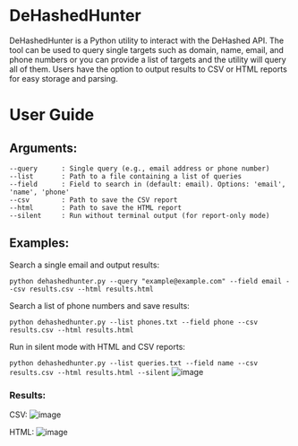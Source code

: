 # DeHashedHunter
DeHashedHunter is a Python utility to interact with the DeHashed API. The tool can be used to query single targets such as domain, name, email, and phone numbers or you can provide a list of targets and the utility will query all of them. Users have the option to output results to CSV or HTML reports for easy storage and parsing. 

# User Guide
## Arguments:
    --query      : Single query (e.g., email address or phone number)
    --list       : Path to a file containing a list of queries
    --field      : Field to search in (default: email). Options: 'email', 'name', 'phone'
    --csv        : Path to save the CSV report
    --html       : Path to save the HTML report
    --silent     : Run without terminal output (for report-only mode)
## Examples:
Search a single email and output results:

```python dehashedhunter.py --query "example@example.com" --field email --csv results.csv --html results.html```

Search a list of phone numbers and save results:

```python dehashedhunter.py --list phones.txt --field phone --csv results.csv --html results.html```

Run in silent mode with HTML and CSV reports:

```python dehashedhunter.py --list queries.txt --field name --csv results.csv --html results.html --silent```
![image](https://github.com/user-attachments/assets/746cd320-844b-43c0-bab3-c2423396062d)

### Results:
CSV:
![image](https://github.com/user-attachments/assets/96aa1261-172e-4fd4-a106-fed577081763)

HTML:
![image](https://github.com/user-attachments/assets/5c853c11-c7c9-4102-9b4c-36000b31d1c8)
